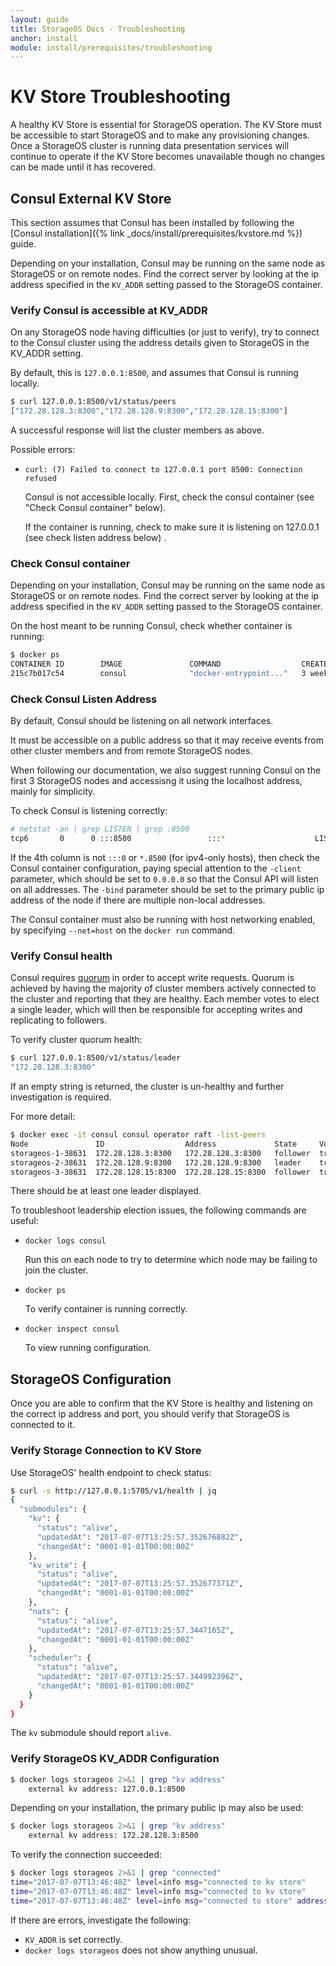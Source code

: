 ```yaml
---
layout: guide
title: StorageOS Docs - Troubleshooting
anchor: install
module: install/prerequisites/troubleshooting
---
```


# KV Store Troubleshooting

A healthy KV Store is essential for StorageOS operation.  The KV Store must be
accessible to start StorageOS and to make any provisioning changes.  Once a
StorageOS cluster is running data presentation services will continue to operate
if the KV Store becomes unavailable though no changes can be made until it has
recovered.

## Consul External KV Store
This section assumes that Consul has been installed by following the
[Consul installation]({% link _docs/install/prerequisites/kvstore.md %}) guide.

Depending on your installation, Consul may be running on the same node as
StorageOS or on remote nodes.  Find the correct server by looking at the ip
address specified in the `KV_ADDR` setting passed to the StorageOS container.

### Verify Consul is accessible at KV_ADDR

On any StorageOS node having difficulties (or just to verify), try to connect to
the Consul cluster using the address details given to StorageOS in the KV_ADDR
setting.

By default, this is `127.0.0.1:8500`, and assumes that Consul is running
locally.

```bash
$ curl 127.0.0.1:8500/v1/status/peers
["172.28.128.3:8300","172.28.128.9:8300","172.28.128.15:8300"]
```

A successful response will list the cluster members as above.

Possible errors:

- `curl: (7) Failed to connect to 127.0.0.1 port 8500: Connection refused`

  Consul is not accessible locally.  First, check the consul container (see
  "Check Consul container" below).

  If the container is running, check to make sure it is listening on 127.0.0.1
  (see check listen address below) .

### Check Consul container

Depending on your installation, Consul may be running on the same node as
StorageOS or on remote nodes.  Find the correct server by looking at the ip
address specified in the `KV_ADDR` setting passed to the StorageOS container.

On the host meant to be running Consul, check whether container is running:

```bash
$ docker ps
CONTAINER ID        IMAGE               COMMAND                  CREATED             STATUS              PORTS               NAMES
215c7b017c54        consul              "docker-entrypoint..."   3 weeks ago         Up 2 weeks                              consul
```

### Check Consul Listen Address

By default, Consul should be listening on all network interfaces.

It must be accessible on a public address so that it may receive events from
other cluster members and from remote StorageOS nodes.

When following our documentation, we also suggest running Consul on the first 3
StorageOS nodes and accessisng it using the localhost address, mainly for
simplicity.

To check Consul is listening correctly:

```bash
# netstat -an | grep LISTEN | grep :8500
tcp6       0      0 :::8500                 :::*                    LISTEN
```

If the 4th column is not `:::0` or `*.8500` (for ipv4-only hosts), then check
the Consul container configuration, paying special attention to the `-client`
parameter, which should be set to `0.0.0.0` so that the Consul API will listen
on all addresses.  The `-bind` parameter should be set to the primary public ip
address of the node if there are multiple non-local addresses.

The Consul container must also be running with host networking enabled, by
specifying `--net=host` on the `docker run` command.

### Verify Consul health

Consul requires [quorum](https://www.consul.io/docs/internals/consensus.html) in
order to accept write requests.  Quorum is achieved by having the majority of
cluster members actively connected to the cluster and reporting that they are
healthy.  Each member votes to elect a single leader, which will then be
responsible for accepting writes and replicating to followers.

To verify cluster quorum health:

```bash
$ curl 127.0.0.1:8500/v1/status/leader
"172.28.128.3:8300"
```

If an empty string is returned, the cluster is un-healthy and further
investigation is required.

For more detail:

```bash
$ docker exec -it consul consul operator raft -list-peers
Node               ID                  Address             State     Voter
storageos-1-38631  172.28.128.3:8300   172.28.128.3:8300   follower  true
storageos-2-38631  172.28.128.9:8300   172.28.128.9:8300   leader    true
storageos-3-38631  172.28.128.15:8300  172.28.128.15:8300  follower  true
```

There should be at least one leader displayed.

To troubleshoot leadership election issues, the following commands are useful:

- `docker logs consul`

  Run this on each node to try to determine which node may be failing to join
  the cluster.

- `docker ps`

  To verify container is running correctly.

- `docker inspect consul`

  To view running configuration.

## StorageOS Configuration

Once you are able to confirm that the KV Store is healthy and listening on the
correct ip address and port, you should verify that StorageOS is connected to
it.

### Verify Storage Connection to KV Store

Use StorageOS' health endpoint to check status:

```bash
$ curl -s http://127.0.0.1:5705/v1/health | jq
{
  "submodules": {
    "kv": {
      "status": "alive",
      "updatedAt": "2017-07-07T13:25:57.352676882Z",
      "changedAt": "0001-01-01T00:00:00Z"
    },
    "kv_write": {
      "status": "alive",
      "updatedAt": "2017-07-07T13:25:57.352677371Z",
      "changedAt": "0001-01-01T00:00:00Z"
    },
    "nats": {
      "status": "alive",
      "updatedAt": "2017-07-07T13:25:57.3447165Z",
      "changedAt": "0001-01-01T00:00:00Z"
    },
    "scheduler": {
      "status": "alive",
      "updatedAt": "2017-07-07T13:25:57.344992396Z",
      "changedAt": "0001-01-01T00:00:00Z"
    }
  }
}
```

The `kv` submodule should report `alive`.

### Verify StorageOS KV_ADDR Configuration

```bash
$ docker logs storageos 2>&1 | grep "kv address"
    external kv address: 127.0.0.1:8500
```

Depending on your installation, the primary public ip may also be used:

```bash
$ docker logs storageos 2>&1 | grep "kv address"
    external kv address: 172.28.128.3:8500
```

To verify the connection succeeded:

```bash
$ docker logs storageos 2>&1 | grep "connected"
time="2017-07-07T13:46:48Z" level=info msg="connected to kv store"
time="2017-07-07T13:46:48Z" level=info msg="connected to kv store"
time="2017-07-07T13:46:48Z" level=info msg="connected to store" address="127.0.0.1:8500" backend=consul
```

If there are errors, investigate the following:

- `KV_ADDR` is set correctly.
- `docker logs storageos` does not show anything unusual.
